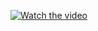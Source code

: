[![Watch the video](https://img.youtube.com/vi/FwKJE_ZJ_cg/maxresdefault.jpg)](https://youtu.be/FwKJE_ZJ_cg?t=31)
